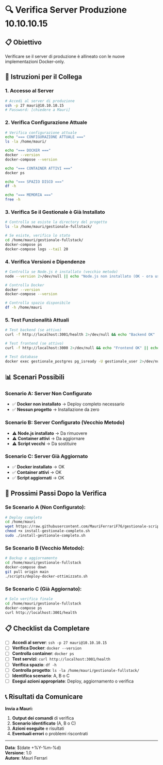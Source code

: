 # 🔍 Verifica Server Produzione 10.10.10.15

## 📋 Obiettivo
Verificare se il server di produzione è allineato con le nuove implementazioni Docker-only.

## 🚀 Istruzioni per il Collega

### **1. Accesso al Server**
```bash
# Accedi al server di produzione
ssh -p 27 mauri@10.10.10.15
# Password: [chiedere a Mauri]
```

### **2. Verifica Configurazione Attuale**
```bash
# Verifica configurazione attuale
echo "=== CONFIGURAZIONE ATTUALE ==="
ls -la /home/mauri/

echo "=== DOCKER ==="
docker --version
docker-compose --version

echo "=== CONTAINER ATTIVI ==="
docker ps

echo "=== SPAZIO DISCO ==="
df -h

echo "=== MEMORIA ==="
free -h
```

### **3. Verifica Se il Gestionale è Già Installato**
```bash
# Controlla se esiste la directory del progetto
ls -la /home/mauri/gestionale-fullstack/

# Se esiste, verifica lo stato
cd /home/mauri/gestionale-fullstack/
docker-compose ps
docker-compose logs --tail 20
```

### **4. Verifica Versioni e Dipendenze**
```bash
# Controlla se Node.js è installato (vecchio metodo)
node --version 2>/dev/null || echo "Node.js non installato (OK - ora usiamo Docker)"

# Controlla Docker
docker --version
docker-compose --version

# Controlla spazio disponibile
df -h /home/mauri
```

### **5. Test Funzionalità Attuali**
```bash
# Test backend (se attivo)
curl -f http://localhost:3001/health 2>/dev/null && echo "Backend OK" || echo "Backend non raggiungibile"

# Test frontend (se attivo)
curl -f http://localhost:3000 2>/dev/null && echo "Frontend OK" || echo "Frontend non raggiungibile"

# Test database
docker exec gestionale_postgres pg_isready -U gestionale_user 2>/dev/null && echo "Database OK" || echo "Database non raggiungibile"
```

## 📊 Scenari Possibili

### **Scenario A: Server Non Configurato**
- ✅ **Docker non installato** → Deploy completo necessario
- ✅ **Nessun progetto** → Installazione da zero

### **Scenario B: Server Configurato (Vecchio Metodo)**
- ⚠️ **Node.js installato** → Da rimuovere
- ⚠️ **Container attivi** → Da aggiornare
- ⚠️ **Script vecchi** → Da sostituire

### **Scenario C: Server Già Aggiornato**
- ✅ **Docker installato** → OK
- ✅ **Container attivi** → OK
- ✅ **Script aggiornati** → OK

## 🚀 Prossimi Passi Dopo la Verifica

### **Se Scenario A (Non Configurato):**
```bash
# Deploy completo
cd /home/mauri
wget https://raw.githubusercontent.com/MauriFerrariF76/gestionale-scripts-public/main/install-gestionale-completo.sh
chmod +x install-gestionale-completo.sh
sudo ./install-gestionale-completo.sh
```

### **Se Scenario B (Vecchio Metodo):**
```bash
# Backup e aggiornamento
cd /home/mauri/gestionale-fullstack
docker-compose down
git pull origin main
./scripts/deploy-docker-ottimizzato.sh
```

### **Se Scenario C (Già Aggiornato):**
```bash
# Solo verifica finale
cd /home/mauri/gestionale-fullstack
docker-compose ps
curl http://localhost:3001/health
```

## 📋 Checklist da Completare

- [ ] **Accedi al server**: `ssh -p 27 mauri@10.10.10.15`
- [ ] **Verifica Docker**: `docker --version`
- [ ] **Controlla container**: `docker ps`
- [ ] **Test servizi**: `curl http://localhost:3001/health`
- [ ] **Verifica spazio**: `df -h`
- [ ] **Controlla progetto**: `ls -la /home/mauri/gestionale-fullstack/`
- [ ] **Identifica scenario**: A, B o C
- [ ] **Esegui azioni appropriate**: Deploy, aggiornamento o verifica

## 📞 Risultati da Comunicare

**Invia a Mauri:**
1. **Output dei comandi** di verifica
2. **Scenario identificato** (A, B o C)
3. **Azioni eseguite** e risultati
4. **Eventuali errori** o problemi riscontrati

---

**Data**: $(date +%Y-%m-%d)  
**Versione**: 1.0  
**Autore**: Mauri Ferrari 